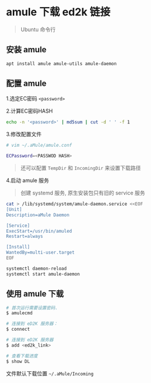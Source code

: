 # amule 下载 ed2k 链接

> Ubuntu 命令行

## 安装 amule

```bash
apt install amule amule-utils amule-daemon
```

## 配置 amule

1.选定EC密码 `<password>`

2.计算EC密码HASH

```bash
echo -n '<password>' | md5sum | cut -d ' ' -f 1
```

3.修改配置文件

```bash
# vim ~/.aMule/amule.conf

ECPassword=<PASSWOD HASH>
```

> 还可以配置 `TempDir` 和 `IncomingDir` 来设置下载路径


4.启动 amule 服务

> 创建 systemd 服务, 原生安装包只有旧的 service 服务

```bash
cat > /lib/systemd/system/amule-daemon.service <<EOF
[Unit]
Description=aMule Daemon

[Service]
ExecStart=/usr/bin/amuled
Restart=always

[Install]
WantedBy=multi-user.target
EOF

systemctl daemon-reload
systemctl start amule-daemon
```

## 使用 amule 下载

```bash
# 首次运行需要设置密码.
$ amulecmd

# 连接到 eD2K 服务器：
$ connect

# 连接到 eD2K 服务器
$ add <ed2k_link>

# 查看下载进度
$ show DL
```

文件默认下载位置 `~/.aMule/Incoming`


